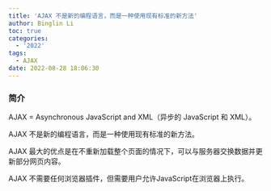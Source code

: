 ```yaml
---
title: 'AJAX 不是新的编程语言，而是一种使用现有标准的新方法'
author: Binglin Li
toc: true
categories:
  - '2022'
tags:
  - AJAX
date: 2022-08-28 18:06:30
---
```


### 简介
AJAX = Asynchronous JavaScript and XML（异步的 JavaScript 和 XML）。

AJAX 不是新的编程语言，而是一种使用现有标准的新方法。

AJAX 最大的优点是在不重新加载整个页面的情况下，可以与服务器交换数据并更新部分网页内容。

AJAX 不需要任何浏览器插件，但需要用户允许JavaScript在浏览器上执行。
